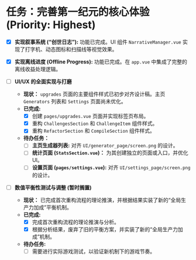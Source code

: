 # 任务：完善第一纪元的核心体验 (Priority: Highest)

- [x] **实现叙事系统 (“创世日志”):** 功能已完成。UI 组件 `NarrativeManager.vue` 实现了打字机、动态图标和扫描线等视觉效果。

- [x] **实现离线进度 (Offline Progress):** 功能已完成。在 `app.vue` 中集成了完整的离线收益处理逻辑。

- [ ] **UI/UX 的全面实现与打磨**
    - **现状：** `upgrades` 页面的主要组件样式已初步对齐设计稿。主页 `Generators` 列表和 `Settings` 页面尚未优化。
    - **已完成:**
        - [x] 创建 `pages/upgrades.vue` 页面并实现标签页布局。
        - [x] 重构 `ChallengesSection` 和 `ChallengeItem` 组件样式。
        - [x] 重构 `RefactorSection` 和 `CompileSection` 组件样式。
    - **待办任务：**
        - [ ] **主页生成器列表:** 对齐 `UI/generator_page/screen.png` 的设计。
        - [ ] **统计页面 (`StatsSection.vue`)：** 为其创建独立的页面或入口，并优化UI。
        - [ ] **设置页面 (`pages/settings.vue`):** 对齐 `UI/settings_page/screen.png` 的设计。

- [ ] **数值平衡性测试与调整 (暂时搁置)**
    - **现状：** 已完成首次重构流程的理论推演，并根据结果实装了新的“全局生产力加成”平衡机制。
    - **已完成:**
        - [x] 完成首次重构流程的理论推演与分析。
        - [x] 根据分析结果，废弃了旧的平衡方案，并实装了新的“全局生产力加成”机制。
    - **待办任务:**
        - [ ] 需要进行实际游戏测试，以验证新机制下的游戏节奏。